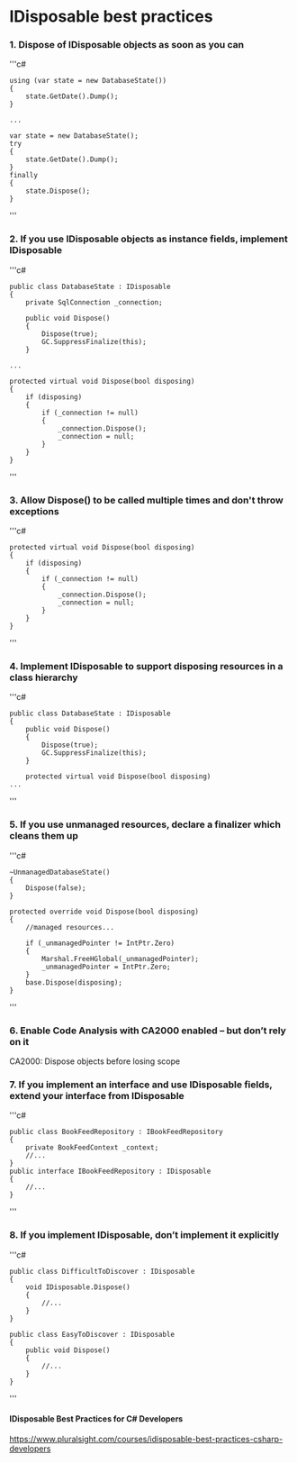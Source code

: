 # IDisposable best practices


### 1. Dispose of IDisposable objects as soon as you can

'''c#

    using (var state = new DatabaseState())
    {
    	state.GetDate().Dump();
    }

	...   

    var state = new DatabaseState();
    try
    {
	    state.GetDate().Dump();
    }
	finally
    {
	    state.Dispose();
    }
'''
   
### 2. If you use IDisposable objects as instance fields, implement IDisposable

'''c#

    public class DatabaseState : IDisposable
    {
	    private SqlConnection _connection;
	    
		public void Dispose()
	    {
		    Dispose(true);
    		GC.SuppressFinalize(this);
    	}

	...

	protected virtual void Dispose(bool disposing)
	{
		if (disposing)
		{
			if (_connection != null)
			{
				_connection.Dispose();
				_connection = null;
			}
		}
	}

'''

### 3. Allow Dispose() to be called multiple times and don't throw exceptions

'''c#

	protected virtual void Dispose(bool disposing)
	{
		if (disposing)
		{
			if (_connection != null)
			{
				_connection.Dispose();
				_connection = null;
			}
		}
	}

'''

### 4. Implement IDisposable to support disposing resources in a class hierarchy

'''c#

	public class DatabaseState : IDisposable
	{
		public void Dispose()
		{
			Dispose(true);
			GC.SuppressFinalize(this);
		}

		protected virtual void Dispose(bool disposing)
	...

'''
   
### 5. If you use unmanaged resources, declare a finalizer which cleans them up 

'''c#

	~UnmanagedDatabaseState()
	{
		Dispose(false);
	}
	
	protected override void Dispose(bool disposing)
	{
		//managed resources...
		
		if (_unmanagedPointer != IntPtr.Zero)
		{
			Marshal.FreeHGlobal(_unmanagedPointer);
			_unmanagedPointer = IntPtr.Zero;
		}
		base.Dispose(disposing);
	}
'''

### 6. Enable Code Analysis with CA2000 enabled – but don’t rely on it

CA2000: Dispose objects before losing scope
 
### 7. If you implement an interface and use IDisposable fields, extend your interface from IDisposable

'''c#

	public class BookFeedRepository : IBookFeedRepository
	{
		private BookFeedContext _context;
		//...
	}
	public interface IBookFeedRepository : IDisposable
	{
		//...
	}

'''
### 8. If you implement IDisposable, don’t implement it explicitly

'''c#
	
	public class DifficultToDiscover : IDisposable
	{
		void IDisposable.Dispose()
		{
			//...
		}
	}
	
	public class EasyToDiscover : IDisposable
	{
		public void Dispose()
		{
			//...
		}
	}

'''

#### IDisposable Best Practices for C# Developers 

https://www.pluralsight.com/courses/idisposable-best-practices-csharp-developers

